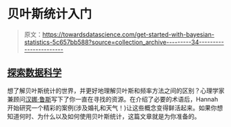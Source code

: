 # 贝叶斯统计入门

> 原文：<https://towardsdatascience.com/get-started-with-bayesian-statistics-5c657bb588?source=collection_archive---------34----------------------->

## [探索数据科学](https://towardsdatascience.com/tagged/exploring-data-science)

想了解贝叶斯统计的世界，并更好地理解贝叶斯和频率方法之间的区别？心理学家兼顾问[汉娜·鲁斯](https://medium.com/u/45a9e3b70a2?source=post_page-----5c657bb588--------------------------------)写下了你一直在寻找的资源。在介绍了必要的术语后，Hannah 开始研究一个精彩的案例(涉及婚礼和天气！)让这些概念变得鲜活起来。如果你想知道何时、为什么以及如何使用贝叶斯统计，这篇文章就是为你准备的。

</better-done-bayesian-a7759e295355> 